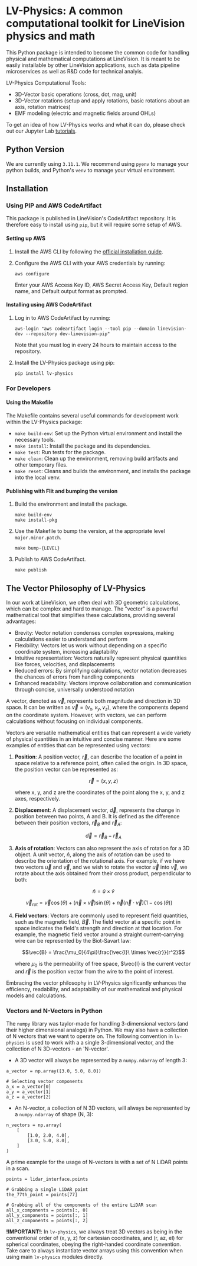 # LV-Physics: A common computational toolkit for LineVision physics and math

This Python package is intended to become the common code for handling physical and mathematical computations at
LineVision. It is meant to be easily installable by other LineVision applications, such as data pipeline microservices
as well as R&D code for technical analyis.

LV-Physics Computational Tools:
- 3D-Vector basic operations (cross, dot, mag, unit)
- 3D-Vector rotations (setup and apply rotations, basic rotations about an axis, rotation matrices)
- EMF modeling (electric and magnetic fields around OHLs)

To get an idea of how LV-Physics works and what it can do, please check out our Jupyter Lab
[tutorials](./extras/tutorials/).

## Python Version

We are currently using `3.11.1`. We recommend using `pyenv` to manage your python builds, and Python's `venv` to manage
your virtual environment.

## Installation

### Using PIP and AWS CodeArtifact

This package is published in LineVision's CodeArtifact repository. It is therefore easy to install using `pip`, but it
will require some setup of AWS.

#### Setting up AWS

1. Install the AWS CLI by following the
   [official installation guide](https://docs.aws.amazon.com/cli/latest/userguide/install-cliv2.html).

2. Configure the AWS CLI with your AWS credentials by running:

   ```
   aws configure
   ```

   Enter your AWS Access Key ID, AWS Secret Access Key, Default region name, and Default output format as prompted.

#### Installing using AWS CodeArtifact

1. Log in to AWS CodeArtifact by running:

   ```
   aws-login "aws codeartifact login --tool pip --domain linevision-dev --repository dev-linevision-pip"
   ```

   Note that you must log in every 24 hours to maintain access to the repository.

2. Install the LV-Physics package using pip:

   ```
   pip install lv-physics
   ```

### For Developers

#### Using the Makefile

The Makefile contains several useful commands for development work within the LV-Physics package:

- `make build-env`: Set up the Python virtual environment and install the necessary tools.
- `make install`: Install the package and its dependencies.
- `make test`: Run tests for the package.
- `make clean`: Clean up the environment, removing build artifacts and other temporary files.
- `make reset`: Cleans and builds the environment, and installs the package into the local venv.

#### Publishing with Flit and bumping the version

1. Build the environment and install the package.

   ```
   make build-env
   make install-pkg  
   ``` 

2. Use the Makefile to bump the version, at the appropriate level `major.minor.patch`.

   ```
   make bump-{LEVEL}  
   ```

3. Publish to AWS CodeArtifact.

   ```
   make publish
   ```

## The Vector Philosophy of LV-Physics

In our work at LineVision, we often deal with 3D geometric calculations, which can be complex and hard to manage. The
"vector" is a powerful mathematical tool that simplifies these calculations, providing several advantages:

- Brevity: Vector notation condenses complex expressions, making calculations easier to understand and perform
- Flexibility: Vectors let us work without depending on a specific coordinate system, increasing adaptability
- Intuitive representation: Vectors naturally represent physical quantities like forces, velocities, and displacements
- Reduced errors: By simplifying calculations, vector notation decreases the chances of errors from handling components
- Enhanced readability: Vectors improve collaboration and communication through concise, universally understood notation

A vector, denoted as $\vec{v}$, represents both magnitude and direction in 3D space. It can be written as 
$\vec{v} = (v_x, v_y, v_z)$, where the components depend on the coordinate system. However, with vectors, we can perform
calculations without focusing on individual components.

Vectors are versatile mathematical entities that can represent a wide variety of physical quantities in an intuitive and
concise manner. Here are some examples of entities that can be represented using vectors:

1. **Position**: A position vector, $\vec{r}$, can describe the location of a point in space relative to a reference
   point, often called the origin. In 3D space, the position vector can be represented as:

   $$\vec{r} = (x, y, z)$$

   where x, y, and z are the coordinates of the point along the x, y, and z axes, respectively.

2. **Displacement**: A displacement vector, $\vec{d}$, represents the change in position between two points, A and B. It
   is defined as the difference between their position vectors, $\vec{r}_B$ and $\vec{r}_A$:

   $$\vec{d} = \vec{r}_B - \vec{r}_A$$

3. **Axis of rotation**: Vectors can also represent the axis of rotation for a 3D object. A unit vector, $\hat{n}$,
   along the axis of rotation can be used to describe the orientation of the rotational axis. For example, if we have
   two vectors $\vec{u}$ and $\vec{v}$, and we wish to rotate the vector $\vec{u}$ into $\vec{v}$, we rotate about the
   axis obtained from their cross product, perpendicular to both:

   $$\hat{n} = \hat{u} \times \hat{v}$$

  $$
  \vec{v}_{rot} = \vec{v} \cos(\theta) + (\vec{n} \times \vec{v}) \sin(\theta)
                + \vec{n}(\vec{n} \cdot \vec{v})(1 - \cos(\theta))
  $$

4. **Field vectors**: Vectors are commonly used to represent field quantities, such as the magnetic field, $\vec{B}$.
   The field vector at a specific point in space indicates the field's strength and direction at that location. For
   example, the magnetic field vector around a straight current-carrying wire can be represented by the Biot-Savart law:

   $$\vec{B} = \frac{\mu_0}{4\pi}\frac{\vec{I}\ \times \vec{r}}{r^2}$$

   where $\mu_0$ is the permeability of free space, $\vec{I} is the current vector and $\vec{r}$ is the position vector
   from the wire to the point of interest.

Embracing the vector philosophy in LV-Physics significantly enhances the efficiency, readability, and adaptability of
our mathematical and physical models and calculations.

### Vectors and N-Vectors in Python

The `numpy` library was taylor-made for handling 3-dimensional vectors (and their higher dimensional analogs) in Python.
We may also have a collection of N vectors that we want to operate on. The following convention in `lv-physics` is used
to work with a a single 3-dimensional vector, and the collection of N 3D-vectors - an 'N-vector'.

* A 3D vector will always be represented by a `numpy.ndarray` of length 3:

```
a_vector = np.array([3.0, 5.0, 8.0])

# Selecting vector components
a_x = a_vector[0]
a_y = a_vector[1]
a_z = a_vector[2]
```

* An N-vector, a collection of N 3D vectors, will always be represented by a `numpy.ndarray` of shape (N, 3):

```
n_vectors = np.array(
    [
        [1.0, 2.0, 4.0],
        [3.0, 5.0, 8.0],
    ]
)
```

A prime example for the usage of N-vectors is with a set of N LiDAR points in a scan.

```
points = lidar_interface.points

# Grabbing a single LiDAR point
the_77th_point = points[77]

# Grabbing all of the components of the entire LiDAR scan
all_x_components = points[:, 0]
all_y_components = points[:, 1]
all_z_components = points[:, 2]
```

**!IMPORTANT!**: In `lv-physics`, we always treat 3D vectors as being in the conventional order of (x, y, z) for
cartesian coordinates, and (r, az, el) for spherical coordinates, obeying the right-handed coordinate convention. Take
care to always instantiate vector arrays using this convention when using main `lv-physics` modules directly.
